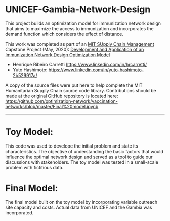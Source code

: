 # UNICEF-Gambia-Network-Design
This project builds an optimization model for immunization network design that aims to maximize the access to immunization and incorporates the demand function which considers the effect of distance.

This work was completed as part of an [MIT SUpply Chain Management](https://scm.mit.edu/) Capstone Project (May, 2020): [Development and Application of an Immunization Network Design Optimization Model](https://dspace.mit.edu/handle/1721.1/126392)

- Henrique Ribeiro Carretti https://www.linkedin.com/in/hrcarretti/
- Yuto Hashimoto: https://www.linkedin.com/in/yuto-hashimoto-2b529917a/

A copy of the source files were put here to help complete the MIT Humanitarian Supply Chain source code library. Contributions should be made at the original GitHub repository is located here:
https://github.com/optimization-network/vaccination-networks/blob/master/Final%20model.ipynb  

---
# Toy Model:
This code was used to develope the initial problem and state its characteristics. The objective of understanding the basic factors that would
influence the optimal network design and served as a tool to guide our discussions with stakeholders. The toy model was tested in a small-scale problem with fictitious data.

# Final Model:
The final model built on the toy model by incorporating variable outreach site capacity and costs. Actual data from UNICEF and the Gambia was incorporated.
